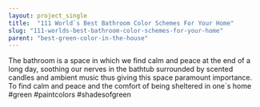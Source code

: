 ```yaml
---
layout: project_single
title:  "111 World`s Best Bathroom Color Schemes For Your Home"
slug: "111-worlds-best-bathroom-color-schemes-for-your-home"
parent: "best-green-color-in-the-house"
---
```

The bathroom is a space in which we find calm and peace at the end of a long day, soothing our nerves in the bathtub surrounded by scented candles and ambient music thus giving this space paramount importance. To find calm and peace and the comfort of being sheltered in one`s home  #green #paintcolors #shadesofgreen